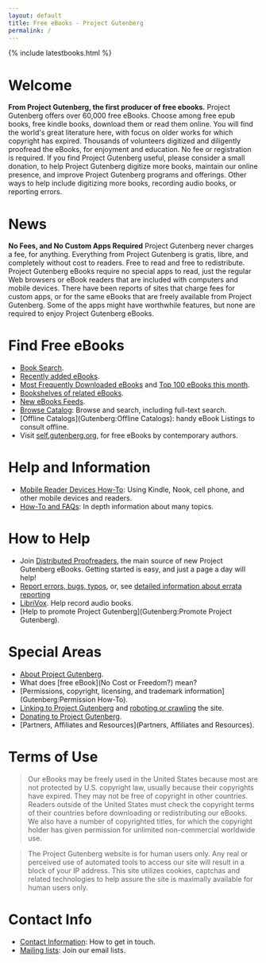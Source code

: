 ```yaml
---
layout: default
title: Free eBooks - Project Gutenberg
permalink: /
---
```


{% include latestbooks.html %}


Welcome
=======

**From Project Gutenberg, the first producer of free ebooks.** Project Gutenberg offers over 60,000 free eBooks. Choose among free epub books, free kindle books, download them or read them online. You will find the world\'s great literature here, with focus on older works for which copyright has expired. Thousands of volunteers digitized and diligently proofread the eBooks, for enjoyment and education. No fee or registration is required. If you find Project Gutenberg useful, please consider a small donation, to help Project Gutenberg digitize more books, maintain our online presence, and improve Project Gutenberg programs and offerings. Other ways to help include digitizing more books, recording audio books, or reporting errors.


News
====
**No Fees, and No Custom Apps Required** Project Gutenberg never charges a fee, for anything. Everything from Project Gutenberg is gratis, libre, and completely without cost to readers. Free to read and free to redistribute. Project Gutenberg eBooks require no special apps to read, just the regular Web browsers or eBook readers that are included with computers and mobile devices. There have been reports of sites that charge fees for custom apps, or for the same eBooks that are freely available from Project Gutenberg. Some of the apps might have worthwhile features, but none are required to enjoy Project Gutenberg eBooks.


Find Free eBooks
================

- [Book Search](/ebooks).
- [Recently added eBooks](/ebooks/search/?query=&submit_search=Search&sort_order=release_date).
- [Most Frequently Downloaded eBooks](/ebooks/search/?sort_order=downloads) and [Top 100 eBooks this month](/browse/scores/top).
- [Bookshelves of related eBooks](:Category:Bookshelf).
- [New eBooks Feeds](Gutenberg:Feeds).
- [Browse Catalog](pg:catalog/): Browse and search, including full-text search.
- [Offline Catalogs](Gutenberg:Offline Catalogs): handy eBook Listings to consult offline.
- Visit [self.gutenberg.org](http://self.gutenberg.org), for free eBooks by contemporary authors.


Help and Information
====================

- [Mobile Reader Devices How-To](Gutenberg:MobileReader_Devices_How-To): Using Kindle, Nook, cell phone, and other mobile devices and readers.
- [How-To and FAQs](Category:How-To): In depth information about many topics.


How to Help
===========

- Join [Distributed Proofreaders](https://www.pgdp.net), the main source of new Project Gutenberg eBooks. Getting started is easy, and just a page a day will help!
- [Report errors, bugs, typos](Gutenberg:Contact_Information), or, see [detailed information about errata reporting](Gutenberg:Readers%27_FAQ#R.26._I.27ve_found_some_obvious_typos_in_a_Project_Gutenberg_text._How_should_I_report_them.3F)
- [LibriVox](https://librivox.org).  Help record audio books.
- [Help to promote Project Gutenberg](Gutenberg:Promote Project Gutenberg).


Special Areas
=============

- [About Project Gutenberg](about/).
- What does [free eBook](No Cost or Freedom?) mean?
- [Permissions, copyright, licensing, and trademark information](Gutenberg:Permission How-To).
- [Linking to Project Gutenberg]([Gutenberg:Gutenberg:Information_About_Linking_to_our_Pages) and [roboting or crawling](Gutenberg:Information_About_Robot_Access_to_our_Pages) the site.
- [Donating to Project Gutenberg](donate/).
- [Partners, Affiliates and Resources](Partners, Affiliates and Resources).


Terms of Use
============

> Our eBooks may be freely used in the United States because most are not protected by U.S. copyright law, usually because their copyrights have expired. They may not be free of copyright in other countries. Readers outside of the United States must check the copyright terms of their countries before downloading or redistributing our eBooks. We also have a number of copyrighted titles, for which the copyright holder has given permission for unlimited non-commercial worldwide use.

> The Project Gutenberg website is for human users only. Any real or perceived use of automated tools to access our site will result in a block of your IP address. This site utilizes cookies, captchas and related technologies to help assure the site is maximally available for human users only.


Contact Info
============

- [Contact Information](https://www.gutenberg.org/wiki/Gutenberg:Contact_Information): How to get in touch.
- [Mailing lists](https://www.gutenberg.org/wiki/Gutenberg:Subscribe_How-To): Join our email lists.

